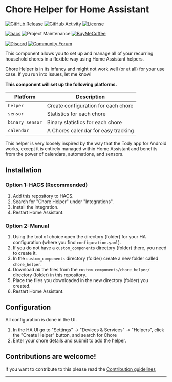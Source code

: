 # Chore Helper for Home Assistant

[![GitHub Release][releases-shield]][releases]
[![GitHub Activity][commits-shield]][commits]
[![License][license-shield]](LICENSE)

[![hacs][hacsbadge]][hacs]
![Project Maintenance][maintenance-shield]
[![BuyMeCoffee][buymecoffeebadge]][buymecoffee]

[![Discord][discord-shield]][discord]
[![Community Forum][forum-shield]][forum]

This component allows you to set up and manage all of your recurring household chores in a flexible way using Home Assistant helpers.

Chore Helper is in its infancy and might not work well (or at all) for your use case. If you run into issues, let me know!

**This component will set up the following platforms.**

| Platform        | Description                                |
| --------------- | ------------------------------------------ |
| `helper`        | Create configuration for each chore        |
| `sensor`        | Statistics for each chore                  |
| `binary_sensor` | Binary statistics for each chore           |
| `calendar`      | A Chores calendar for easy tracking        |

This helper is very loosely inspired by the way that the Tody app for Android works, except it is entirely managed within Home Assistant and benefits from the power of calendars, automations, and sensors.

## Installation

### Option 1: HACS (Recommended)

1. Add this repository to HACS.
2. Search for "Chore Helper" under "Integrations".
3. Install the integration.
4. Restart Home Assistant.

### Option 2: Manual

1. Using the tool of choice open the directory (folder) for your HA configuration (where you find `configuration.yaml`).
2. If you do not have a `custom_components` directory (folder) there, you need to create it.
3. In the `custom_components` directory (folder) create a new folder called `chore_helper`.
4. Download _all_ the files from the `custom_components/chore_helper/` directory (folder) in this repository.
5. Place the files you downloaded in the new directory (folder) you created.
6. Restart Home Assistant.


## Configuration

All configuration is done in the UI.

1. In the HA UI go to "Settings" -> "Devices & Services" -> "Helpers", click the "Create Helper" button, and search for Chore
2. Enter your chore details and submit to add the helper.

## Contributions are welcome!

If you want to contribute to this please read the [Contribution guidelines](CONTRIBUTING.md)

***

[buymecoffee]: https://www.buymeacoffee.com/benmcclure
[buymecoffeebadge]: https://img.shields.io/badge/buy%20me%20a%20coffee-donate-yellow.svg?style=for-the-badge
[commits-shield]: https://img.shields.io/github/commit-activity/y/bmcclure/ha-chore-helper.svg?style=for-the-badge
[commits]: https://github.com/bmcclure/ha-chore-helper/commits/master
[hacs]: https://github.com/custom-components/hacs
[hacsbadge]: https://img.shields.io/badge/HACS-Custom-orange.svg?style=for-the-badge
[discord]: https://discord.gg/Qa5fW2R
[discord-shield]: https://img.shields.io/discord/330944238910963714.svg?style=for-the-badge
[forum-shield]: https://img.shields.io/badge/community-forum-brightgreen.svg?style=for-the-badge
[forum]: https://community.home-assistant.io/
[license-shield]: https://img.shields.io/github/license/custom-components/blueprint.svg?style=for-the-badge
[maintenance-shield]: https://img.shields.io/badge/maintainer-Ben%20McClure%20%40bmcclure-blue.svg?style=for-the-badge
[releases-shield]: https://img.shields.io/github/release/bmcclure/ha-chore-helper.svg?style=for-the-badge
[releases]: https://github.com/bmcclure/ha-chore-helper/releases
